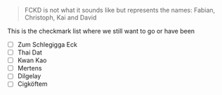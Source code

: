 > FCKD is not what it sounds like but represents the names: Fabian, Christoph, Kai and David

This is the checkmark list where we still want to go or have been

- [ ] Zum Schlegigga Eck
- [ ] Thai Dat
- [ ] Kwan Kao
- [ ] Mertens
- [ ] Dilgelay
- [ ] Cigköftem
